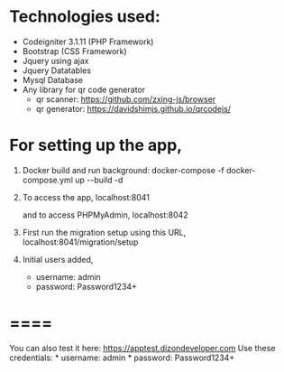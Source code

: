 # Technologies used:
-	Codeigniter 3.1.11 (PHP Framework)
-	Bootstrap (CSS Framework)
-	Jquery using ajax
-	Jquery Datatables
-	Mysql Database
-	Any library for qr code generator
    * qr scanner: https://github.com/zxing-js/browser
    * qr generator: https://davidshimjs.github.io/qrcodejs/

# For setting up the app,
1. Docker build and run background:
    docker-compose -f docker-compose.yml up --build -d

2. To access the app, 
    localhost:8041 

    and to access PHPMyAdmin, 
    localhost:8042 

3. First run the migration setup using this URL, 
    localhost:8041/migration/setup

4. Initial users added,
    * username: admin
    * password: Password1234+

# ====
You can also test it here: https://apptest.dizondeveloper.com
Use these credentials:
    * username: admin
    * password: Password1234+